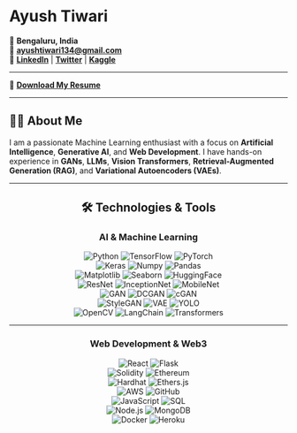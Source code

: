 # Ayush Tiwari

📍 **Bengaluru, India**  
📧 **[ayushtiwari134@gmail.com](mailto:ayushtiwari134@gmail.com)**   
🔗 **[LinkedIn](https://www.linkedin.com/in/ayush-tiwari-ba10aa264)** | **[Twitter](https://x.com/ayushtiwari134)** | **[Kaggle](https://www.kaggle.com/ayushtiwari134)**

---

📄 **[Download My Resume](https://drive.google.com/file/d/1PEsNEvgc18SNlg7hsmu3Zkg0jk_P-sdw/view?usp=sharing)**

---

## 👨‍💻 About Me

I am a passionate Machine Learning enthusiast with a focus on **Artificial Intelligence**, **Generative AI**, and **Web Development**. I have hands-on experience in **GANs**, **LLMs**, **Vision Transformers**, **Retrieval-Augmented Generation (RAG)**, and **Variational Autoencoders (VAEs)**.

---

<div align="center">

## 🛠️ Technologies & Tools

### **AI & Machine Learning**

![Python](https://img.shields.io/badge/-Python-3776AB?logo=python&logoColor=white&style=for-the-badge&logoWidth=50) ![TensorFlow](https://img.shields.io/badge/-TensorFlow-FF6F00?logo=tensorflow&logoColor=white&style=for-the-badge&logoWidth=50) ![PyTorch](https://img.shields.io/badge/-PyTorch-EE4C2C?logo=pytorch&logoColor=white&style=for-the-badge&logoWidth=50)  
![Keras](https://img.shields.io/badge/-Keras-D00000?logo=keras&logoColor=white&style=for-the-badge&logoWidth=50) ![Numpy](https://img.shields.io/badge/-Numpy-013243?logo=numpy&logoColor=white&style=for-the-badge&logoWidth=50) ![Pandas](https://img.shields.io/badge/-Pandas-150458?logo=pandas&logoColor=white&style=for-the-badge&logoWidth=50)  
![Matplotlib](https://img.shields.io/badge/-Matplotlib-11557C?logo=python&logoColor=white&style=for-the-badge&logoWidth=50) ![Seaborn](https://img.shields.io/badge/-Seaborn-4C4C4C?logo=python&logoColor=white&style=for-the-badge&logoWidth=50) ![HuggingFace](https://img.shields.io/badge/-HuggingFace-FFD700?logo=huggingface&logoColor=black&style=for-the-badge&logoWidth=50)  
![ResNet](https://img.shields.io/badge/-ResNet-8E44AD?logo=python&logoColor=white&style=for-the-badge&logoWidth=50) ![InceptionNet](https://img.shields.io/badge/-InceptionNet-2ECC71?logo=python&logoColor=white&style=for-the-badge&logoWidth=50) ![MobileNet](https://img.shields.io/badge/-MobileNet-3498DB?logo=python&logoColor=white&style=for-the-badge&logoWidth=50)  
![GAN](https://img.shields.io/badge/-GAN-FFA500?logo=python&logoColor=white&style=for-the-badge&logoWidth=50) ![DCGAN](https://img.shields.io/badge/-DCGAN-2ECC71?logo=python&logoColor=white&style=for-the-badge&logoWidth=50) ![cGAN](https://img.shields.io/badge/-cGAN-FFC300?logo=python&logoColor=white&style=for-the-badge&logoWidth=50)  
![StyleGAN](https://img.shields.io/badge/-StyleGAN-8E44AD?logo=python&logoColor=white&style=for-the-badge&logoWidth=50) ![VAE](https://img.shields.io/badge/-VAE-3498DB?logo=python&logoColor=white&style=for-the-badge&logoWidth=50) ![YOLO](https://img.shields.io/badge/-YOLO-3E8E41?logo=python&logoColor=white&style=for-the-badge&logoWidth=50)  
![OpenCV](https://img.shields.io/badge/-OpenCV-5C3EE8?logo=opencv&logoColor=white&style=for-the-badge&logoWidth=50) ![LangChain](https://img.shields.io/badge/-LangChain-FF6F00?logo=python&logoColor=white&style=for-the-badge&logoWidth=50) ![Transformers](https://img.shields.io/badge/-Transformers-FFD700?logo=huggingface&logoColor=black&style=for-the-badge&logoWidth=50)

---

### **Web Development & Web3**

![React](https://img.shields.io/badge/-React-61DAFB?logo=react&logoColor=black&style=for-the-badge&logoWidth=50) ![Flask](https://img.shields.io/badge/-Flask-000000?logo=flask&logoColor=white&style=for-the-badge&logoWidth=50)  
![Solidity](https://img.shields.io/badge/-Solidity-363636?logo=solidity&logoColor=white&style=for-the-badge&logoWidth=50) ![Ethereum](https://img.shields.io/badge/-Ethereum-3C3C3D?logo=ethereum&logoColor=white&style=for-the-badge&logoWidth=50)  
![Hardhat](https://img.shields.io/badge/-Hardhat-181717?logo=hardhat&logoColor=white&style=for-the-badge&logoWidth=50) ![Ethers.js](https://img.shields.io/badge/-Ethers.js-F7DF1E?logo=ethers&logoColor=black&style=for-the-badge&logoWidth=50)  
![AWS](https://img.shields.io/badge/-AWS-FF9900?logo=amazon-aws&logoColor=white&style=for-the-badge&logoWidth=50) ![GitHub](https://img.shields.io/badge/-GitHub-181717?logo=github&logoColor=white&style=for-the-badge&logoWidth=50)  
![JavaScript](https://img.shields.io/badge/-JavaScript-F7DF1E?logo=javascript&logoColor=black&style=for-the-badge&logoWidth=50) ![SQL](https://img.shields.io/badge/-SQL-336791?logo=postgresql&logoColor=white&style=for-the-badge&logoWidth=50)  
![Node.js](https://img.shields.io/badge/-Node.js-339933?logo=node.js&logoColor=white&style=for-the-badge&logoWidth=50) ![MongoDB](https://img.shields.io/badge/-MongoDB-47A248?logo=mongodb&logoColor=white&style=for-the-badge&logoWidth=50)  
![Docker](https://img.shields.io/badge/-Docker-2496ED?logo=docker&logoColor=white&style=for-the-badge&logoWidth=50) ![Heroku](https://img.shields.io/badge/-Heroku-430098?logo=heroku&logoColor=white&style=for-the-badge&logoWidth=50)

</div>


